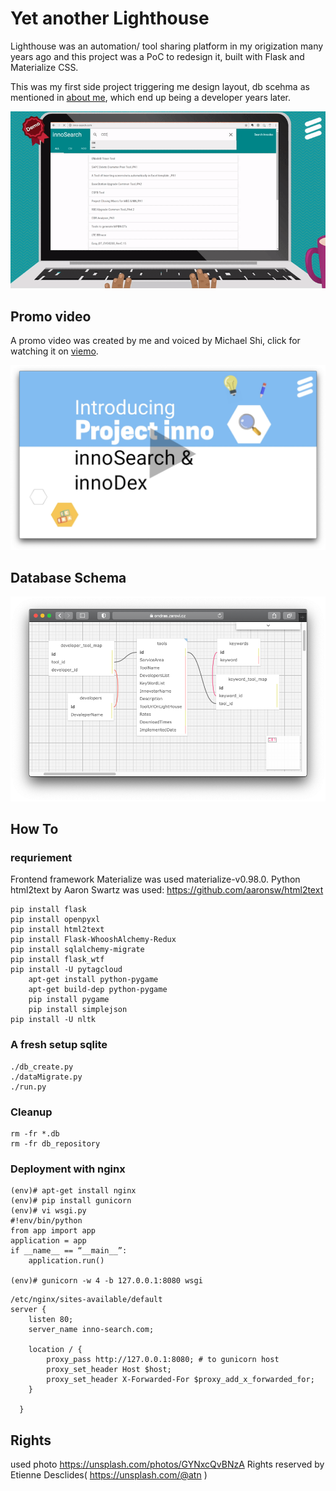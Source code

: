 # Yet another Lighthouse

Lighthouse was an automation/ tool sharing platform in my origization many years ago and this project was a PoC to redesign it, built with Flask and Materialize CSS.

This was my first side project triggering me design layout, db scehma as mentioned in [about me](https://note.siwei.info/about/), which end up being a developer years later.

![inno-search_demo](README/inno-search_demo.gif)

## Promo video

A promo video was created by me and voiced by Michael Shi, click for watching it on [viemo](https://vimeo.com/219328622).

[![screen_inno_promo](README/screen_inno_promo_play.png)](https://vimeo.com/219328622)



## Database Schema

![database_schema](README/database_schema.png)

## How To

### requriement
Frontend framework Materialize was used materialize-v0.98.0.
Python html2text by Aaron Swartz was used: https://github.com/aaronsw/html2text

```
pip install flask
pip install openpyxl
pip install html2text
pip install Flask-WhooshAlchemy-Redux
pip install sqlalchemy-migrate
pip install flask_wtf
pip install -U pytagcloud
    apt-get install python-pygame
    apt-get build-dep python-pygame
    pip install pygame
    pip install simplejson
pip install -U nltk
```
### A fresh setup sqlite
```
./db_create.py
./dataMigrate.py
./run.py
```
### Cleanup
```
rm -fr *.db
rm -fr db_repository
```

### Deployment with nginx
```
(env)# apt-get install nginx
(env)# pip install gunicorn
(env)# vi wsgi.py
#!env/bin/python
from app import app
application = app
if __name__ == “__main__”:
    application.run()

(env)# gunicorn -w 4 -b 127.0.0.1:8080 wsgi
```

```
/etc/nginx/sites-available/default
server {
    listen 80;
    server_name inno-search.com;

    location / {
        proxy_pass http://127.0.0.1:8080; # to gunicorn host
        proxy_set_header Host $host;
        proxy_set_header X-Forwarded-For $proxy_add_x_forwarded_for;
    }

  }

```

## Rights

used photo https://unsplash.com/photos/GYNxcQvBNzA Rights reserved by Etienne Desclides( https://unsplash.com/@atn )